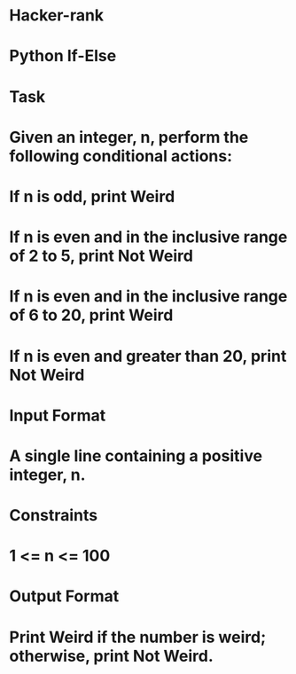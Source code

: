 # Hacker-rank

# Python If-Else

# Task 
# Given an integer, n, perform the following conditional actions:
# If n is odd, print Weird
# If n is even and in the inclusive range of 2 to 5, print Not Weird
# If n is even and in the inclusive range of 6 to 20, print Weird
# If n is even and greater than 20, print Not Weird

# Input Format
# A single line containing a positive integer, n.

# Constraints
# 1 <= n <= 100

# Output Format
# Print Weird if the number is weird; otherwise, print Not Weird.
